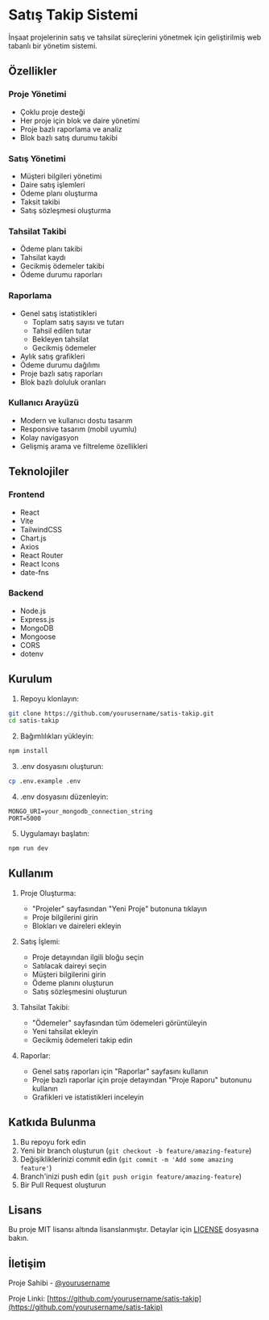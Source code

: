 # Satış Takip Sistemi

İnşaat projelerinin satış ve tahsilat süreçlerini yönetmek için geliştirilmiş web tabanlı bir yönetim sistemi.

## Özellikler

### Proje Yönetimi
- Çoklu proje desteği
- Her proje için blok ve daire yönetimi
- Proje bazlı raporlama ve analiz
- Blok bazlı satış durumu takibi

### Satış Yönetimi
- Müşteri bilgileri yönetimi
- Daire satış işlemleri
- Ödeme planı oluşturma
- Taksit takibi
- Satış sözleşmesi oluşturma

### Tahsilat Takibi
- Ödeme planı takibi
- Tahsilat kaydı
- Gecikmiş ödemeler takibi
- Ödeme durumu raporları

### Raporlama
- Genel satış istatistikleri
  - Toplam satış sayısı ve tutarı
  - Tahsil edilen tutar
  - Bekleyen tahsilat
  - Gecikmiş ödemeler
- Aylık satış grafikleri
- Ödeme durumu dağılımı
- Proje bazlı satış raporları
- Blok bazlı doluluk oranları

### Kullanıcı Arayüzü
- Modern ve kullanıcı dostu tasarım
- Responsive tasarım (mobil uyumlu)
- Kolay navigasyon
- Gelişmiş arama ve filtreleme özellikleri

## Teknolojiler

### Frontend
- React
- Vite
- TailwindCSS
- Chart.js
- Axios
- React Router
- React Icons
- date-fns

### Backend
- Node.js
- Express.js
- MongoDB
- Mongoose
- CORS
- dotenv

## Kurulum

1. Repoyu klonlayın:
```bash
git clone https://github.com/yourusername/satis-takip.git
cd satis-takip
```

2. Bağımlılıkları yükleyin:
```bash
npm install
```

3. .env dosyasını oluşturun:
```bash
cp .env.example .env
```

4. .env dosyasını düzenleyin:
```
MONGO_URI=your_mongodb_connection_string
PORT=5000
```

5. Uygulamayı başlatın:
```bash
npm run dev
```

## Kullanım

1. Proje Oluşturma:
   - "Projeler" sayfasından "Yeni Proje" butonuna tıklayın
   - Proje bilgilerini girin
   - Blokları ve daireleri ekleyin

2. Satış İşlemi:
   - Proje detayından ilgili bloğu seçin
   - Satılacak daireyi seçin
   - Müşteri bilgilerini girin
   - Ödeme planını oluşturun
   - Satış sözleşmesini oluşturun

3. Tahsilat Takibi:
   - "Ödemeler" sayfasından tüm ödemeleri görüntüleyin
   - Yeni tahsilat ekleyin
   - Gecikmiş ödemeleri takip edin

4. Raporlar:
   - Genel satış raporları için "Raporlar" sayfasını kullanın
   - Proje bazlı raporlar için proje detayından "Proje Raporu" butonunu kullanın
   - Grafikleri ve istatistikleri inceleyin

## Katkıda Bulunma

1. Bu repoyu fork edin
2. Yeni bir branch oluşturun (`git checkout -b feature/amazing-feature`)
3. Değişikliklerinizi commit edin (`git commit -m 'Add some amazing feature'`)
4. Branch'inizi push edin (`git push origin feature/amazing-feature`)
5. Bir Pull Request oluşturun

## Lisans

Bu proje MIT lisansı altında lisanslanmıştır. Detaylar için [LICENSE](LICENSE) dosyasına bakın.

## İletişim

Proje Sahibi - [@yourusername](https://github.com/yourusername)

Proje Linki: [https://github.com/yourusername/satis-takip](https://github.com/yourusername/satis-takip)
